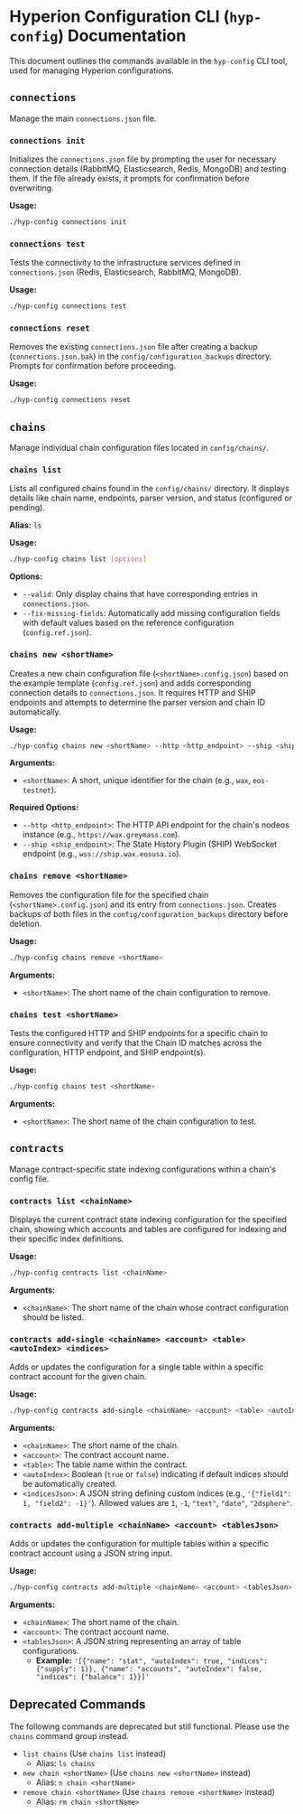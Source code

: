 # Hyperion Configuration CLI (`hyp-config`) Documentation

This document outlines the commands available in the `hyp-config` CLI tool, used for managing Hyperion configurations.

## `connections`

Manage the main `connections.json` file.

### `connections init`

Initializes the `connections.json` file by prompting the user for necessary connection details (RabbitMQ, Elasticsearch, Redis, MongoDB) and testing them. If the file already exists, it prompts for confirmation before overwriting.

**Usage:**
```bash
./hyp-config connections init
```

### `connections test`

Tests the connectivity to the infrastructure services defined in `connections.json` (Redis, Elasticsearch, RabbitMQ, MongoDB).

**Usage:**
```bash
./hyp-config connections test
```

### `connections reset`

Removes the existing `connections.json` file after creating a backup (`connections.json.bak`) in the `config/configuration_backups` directory. Prompts for confirmation before proceeding.

**Usage:**
```bash
./hyp-config connections reset
```

## `chains`

Manage individual chain configuration files located in `config/chains/`.

### `chains list`

Lists all configured chains found in the `config/chains/` directory. It displays details like chain name, endpoints, parser version, and status (configured or pending).

**Alias:** `ls`

**Usage:**
```bash
./hyp-config chains list [options]
```

**Options:**
*   `--valid`: Only display chains that have corresponding entries in `connections.json`.
*   `--fix-missing-fields`: Automatically add missing configuration fields with default values based on the reference configuration (`config.ref.json`).

### `chains new <shortName>`

Creates a new chain configuration file (`<shortName>.config.json`) based on the example template (`config.ref.json`) and adds corresponding connection details to `connections.json`. It requires HTTP and SHIP endpoints and attempts to determine the parser version and chain ID automatically.

**Usage:**
```bash
./hyp-config chains new <shortName> --http <http_endpoint> --ship <ship_endpoint>
```

**Arguments:**
*   `<shortName>`: A short, unique identifier for the chain (e.g., `wax`, `eos-testnet`).

**Required Options:**
*   `--http <http_endpoint>`: The HTTP API endpoint for the chain's nodeos instance (e.g., `https://wax.greymass.com`).
*   `--ship <ship_endpoint>`: The State History Plugin (SHIP) WebSocket endpoint (e.g., `wss://ship.wax.eosusa.io`).

### `chains remove <shortName>`

Removes the configuration file for the specified chain (`<shortName>.config.json`) and its entry from `connections.json`. Creates backups of both files in the `config/configuration_backups` directory before deletion.

**Usage:**
```bash
./hyp-config chains remove <shortName>
```

**Arguments:**
*   `<shortName>`: The short name of the chain configuration to remove.

### `chains test <shortName>`

Tests the configured HTTP and SHIP endpoints for a specific chain to ensure connectivity and verify that the Chain ID matches across the configuration, HTTP endpoint, and SHIP endpoint(s).

**Usage:**
```bash
./hyp-config chains test <shortName>
```

**Arguments:**
*   `<shortName>`: The short name of the chain configuration to test.

## `contracts`

Manage contract-specific state indexing configurations within a chain's config file.

### `contracts list <chainName>`

Displays the current contract state indexing configuration for the specified chain, showing which accounts and tables are configured for indexing and their specific index definitions.

**Usage:**
```bash
./hyp-config contracts list <chainName>
```

**Arguments:**
*   `<chainName>`: The short name of the chain whose contract configuration should be listed.

### `contracts add-single <chainName> <account> <table> <autoIndex> <indices>`

Adds or updates the configuration for a single table within a specific contract account for the given chain.

**Usage:**
```bash
./hyp-config contracts add-single <chainName> <account> <table> <autoIndex> <indicesJson>
```

**Arguments:**
*   `<chainName>`: The short name of the chain.
*   `<account>`: The contract account name.
*   `<table>`: The table name within the contract.
*   `<autoIndex>`: Boolean (`true` or `false`) indicating if default indices should be automatically created.
*   `<indicesJson>`: A JSON string defining custom indices (e.g., `'{"field1": 1, "field2": -1}'`). Allowed values are `1`, `-1`, `"text"`, `"date"`, `"2dsphere"`.

### `contracts add-multiple <chainName> <account> <tablesJson>`

Adds or updates the configuration for multiple tables within a specific contract account using a JSON string input.

**Usage:**
```bash
./hyp-config contracts add-multiple <chainName> <account> <tablesJson>
```

**Arguments:**
*   `<chainName>`: The short name of the chain.
*   `<account>`: The contract account name.
*   `<tablesJson>`: A JSON string representing an array of table configurations.
    *   **Example:** `'[{"name": "stat", "autoIndex": true, "indices": {"supply": 1}}, {"name": "accounts", "autoIndex": false, "indices": {"balance": 1}}]'`

## Deprecated Commands

The following commands are deprecated but still functional. Please use the `chains` command group instead.

*   `list chains` (Use `chains list` instead)
    *   Alias: `ls chains`
*   `new chain <shortName>` (Use `chains new <shortName>` instead)
    *   Alias: `n chain <shortName>`
*   `remove chain <shortName>` (Use `chains remove <shortName>` instead)
    *   Alias: `rm chain <shortName>`

